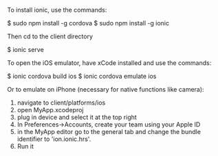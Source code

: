 To install ionic, use the commands:

$ sudo npm install -g cordova
$ sudo npm install -g ionic

Then cd to the client directory

$ ionic serve

To open the iOS emulator, have xCode installed and use the commands:

$ ionic cordova build ios
$ ionic cordova emulate ios

Or to emulate on iPhone (necessary for native functions like camera):
1. navigate to client/platforms/ios
2. open MyApp.xcodeproj
3. plug in device and select it at the top right
4. In Preferences->Accounts, create your team using your Apple ID
5. in the MyApp editor go to the general tab and change the bundle identifier to 'ion.ionic.hrs'.
6. Run it

